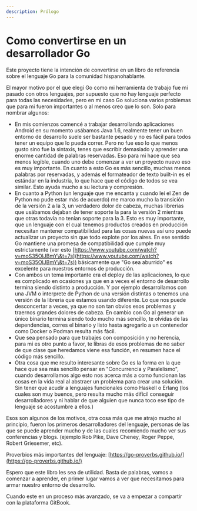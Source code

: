 ```yaml
---
description: Prólogo
---
```


# Como convertirse en un desarrollador Go

Este proyecto tiene la intención de convertirse en un libro de referencia sobre el lenguaje Go para la comunidad hispanohablante.

El mayor motivo por el que elegí Go como mi herramienta de trabajo fue mi pasado con otros lenguajes, por supuesto que no hay lenguaje perfecto para todas las necesidades, pero en mi caso Go soluciona varios problemas que para mi fueron importantes o al menos creo que lo son. Solo para nombrar algunos:

* En mis comienzos comencé a trabajar desarrollando aplicaciones Android en su momento usábamos Java 1.6, realmente tener un buen entorno de desarrollo suele ser bastante pesado y no es fácil para todos tener un equipo que lo pueda correr. Pero no fue eso lo que menos gusto sino fue la sintaxis, tenes que escribir demasiado y aprender una enorme cantidad de palabras reservadas. Eso para mi hace que sea menos legible, cuando uno debe comenzar a ver un proyecto nuevo eso es muy importante. En cuanto a esto Go es más sencillo, muchas menos palabras por reservadas, y además el formateador de texto built-in es el estándar en la industria, lo que hace que el código de todos se vea similar. Esto ayuda mucho a su lectura y compresión.
* En cuanto a Python (un lenguaje que me encanta y cuando leí el Zen de Python no pude estar más de acuerdo) me marco mucho la transición de la versión 2 a la 3, un verdadero dolor de cabeza, muchas librerías que usábamos dejaban de tener soporte la para la versión 2 mientras que otras todavía no tenían soporte para la 3. Esto es muy importante, que un lenguaje con el cual tenemos productos creados en producción necesitan mantener compatibilidad para las cosas nuevas así uno puede actualizar un proyecto sin que todo explote por los aires. En ese sentido Go mantiene una promesa de compatibilidad que cumple muy estrictamente (ver esto [https://www.youtube.com/watch?v=moS35OlJBmY\&t=7s](https://www.youtube.com/watch?v=moS35OlJBmY\&t=7s)) básicamente que "Go sea aburrido" es excelente para nuestros entornos de producción.
* Con ambos un tema importante era el deploy de las aplicaciones, lo que es complicado en ocasiones ya que en a veces el entorno de desarrollo termina siendo distinto a producción. Y por ejemplo desarrollamos con una JVM  o interprete de Python de una versión distintas o tenemos una versión de la librería que estamos usando diferente. Lo que nos puede desconcertar a veces, ya que no son tan obvios esos problemas y traernos grandes dolores de cabeza.  En cambio con Go al generar un único binario termina siendo todo mucho más sencillo, te olvidas de las dependencias, corres el binario y listo hasta agregarlo a un contenedor como Docker o Podman resulta más fácil.
* Que sea pensado para que trabajes con composición y no herencia, para mi es otro punto a favor, te libras de esos problemas de no saber de que clase que heredamos viene esa función, en resumen hace el código más sencillo.
* Otra cosa que me resulto interesante sobre Go es la forma en la que  hace que sea más sencillo pensar en "Concurrencia y Paralelismo", cuando desarrollamos algo esto nos acerca más a como funcionan las cosas en la vida real al abstraer un problema para crear una solución. Sin tener que acudir a lenguajes funcionales como Haskell o Erlang (los cuales son muy buenos, pero resulta mucho más difícil conseguir desarrolladores y ni hablar de que alguien que nunca toco ese tipo de lenguaje se acostumbre a ellos.) &#x20;

Esos son algunos de los motivos, otra cosa más que me atrajo mucho al principio, fueron los primeros desarrolladores del lenguaje, personas de las que se puede aprender mucho y de las cuales recomiendo mucho ver sus conferencias y blogs. (ejemplo Rob Pike, Dave Cheney, Roger Peppe, Robert Griesemer, etc).

Proverbios más importantes del lenguaje: [https://go-proverbs.github.io/](https://go-proverbs.github.io/)

Espero que este libro les sea de utilidad. Basta de palabras, vamos a comenzar a aprender, en primer lugar vamos a ver que necesitamos para armar nuestro entorno de desarrollo.

Cuando este en un proceso más avanzado, se va a empezar a compartir con la plataforma GitBook.
